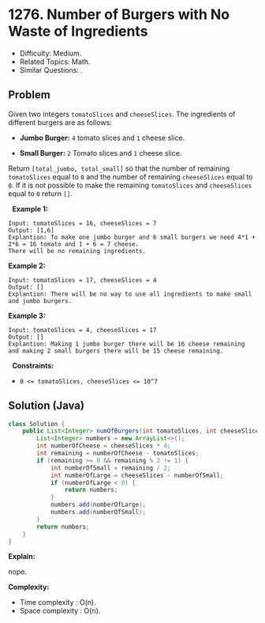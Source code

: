 # 1276. Number of Burgers with No Waste of Ingredients

- Difficulty: Medium.
- Related Topics: Math.
- Similar Questions: .

## Problem

Given two integers ```tomatoSlices``` and ```cheeseSlices```. The ingredients of different burgers are as follows:


	
- **Jumbo Burger:** ```4``` tomato slices and ```1``` cheese slice.
	
- **Small Burger:** ```2``` Tomato slices and ```1``` cheese slice.


Return ```[total_jumbo, total_small]``` so that the number of remaining ```tomatoSlices``` equal to ```0``` and the number of remaining ```cheeseSlices``` equal to ```0```. If it is not possible to make the remaining ```tomatoSlices``` and ```cheeseSlices``` equal to ```0``` return ```[]```.

 
**Example 1:**

```
Input: tomatoSlices = 16, cheeseSlices = 7
Output: [1,6]
Explantion: To make one jumbo burger and 6 small burgers we need 4*1 + 2*6 = 16 tomato and 1 + 6 = 7 cheese.
There will be no remaining ingredients.
```

**Example 2:**

```
Input: tomatoSlices = 17, cheeseSlices = 4
Output: []
Explantion: There will be no way to use all ingredients to make small and jumbo burgers.
```

**Example 3:**

```
Input: tomatoSlices = 4, cheeseSlices = 17
Output: []
Explantion: Making 1 jumbo burger there will be 16 cheese remaining and making 2 small burgers there will be 15 cheese remaining.
```

 
**Constraints:**


	
- ```0 <= tomatoSlices, cheeseSlices <= 10^7```



## Solution (Java)

```java
class Solution {
    public List<Integer> numOfBurgers(int tomatoSlices, int cheeseSlices) {
        List<Integer> numbers = new ArrayList<>();
        int numberOfCheese = cheeseSlices * 4;
        int remaining = numberOfCheese - tomatoSlices;
        if (remaining >= 0 && remaining % 2 != 1) {
            int numberOfSmall = remaining / 2;
            int numberOfLarge = cheeseSlices - numberOfSmall;
            if (numberOfLarge < 0) {
                return numbers;
            }
            numbers.add(numberOfLarge);
            numbers.add(numberOfSmall);
        }
        return numbers;
    }
}
```

**Explain:**

nope.

**Complexity:**

* Time complexity : O(n).
* Space complexity : O(n).
